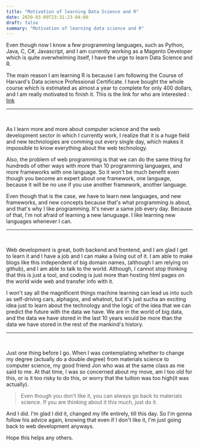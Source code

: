 ```yaml
---
title: "Motivation of learning Data Science and R"
date: 2020-03-09T23:31:23-04:00
draft: false
summary: "Motivation of learning data science and R"
---
```

<p>
Even though now I know a few programming languages, such as Python, Java, C, C#, Javascript, and I am currently working as a Magento Developer which is quite overwhelming itself, I have the urge to learn Data Science and R.
</p>
<p>The main reason I am learning R is because I am following the Course of Harvard's Data science Professional Certificate. I have bought the whole course which is estimated as almost a year to complete for only 400 dollars, and I am really motivated to finish it. This is the link for who are interested :
<a href="https://www.edx.org/professional-certificate/harvardx-data-science">link</a>
</p>
<hr>
<br>
<p>
As I learn more and more about computer science and the web development sector in which I currently work, I realize that it is a huge field and new technologies are comming out every single day, which makes it impossible to know everything about the web technology. 
</p>
<p>
Also, the problem of web programming is that we can do the same thing for hundreds of other ways with more than 10 programming languages, and more frameworks with one language. So it won't be much benefit even though you become an expert about one framework, one language, because it will be no use if you use another framework, another language.
</p>
<p>
Even though that is the case, we have to learn new languages, and new frameworks, and new concepts 
because that's what programming is about, and that's why I like programming. It's never a same job every day. Because of that, I'm not afraid of learning a new lanuguage. I like learning new languages whenever I can.
</p>
<hr>
<br>
<p>
Web development is great, both backend and frontend, and I am glad I get to learn it and I have a job and I can make a living out of it. I am able to make blogs like this independent of big domain names, (although I am relying on github), and I am able to talk to the world. Although, I cannot stop thinking that this is just a tool, and coding is just more than hosting html pages on the world wide web and transfer info with it.
</p>
<p>
I won't say all the magnificent things machine learning can lead us into such as self-driving cars, alphagos, and whatnot, but it's just sucha an exciting idea just to learn about the technology and the logic of the idea that we can predict the future with the data we have. We are in the world of big data, and the data we have stored in the last 10 years would be more than the data we have stored in the rest of the mankind's history. 
</p>
<hr>
<br>
<p>
Just one thing before I go. When I was contemplating whether to change my degree (actually do a double degree) from materials science to computer science, my good friend Jon who was at the same class as me said to me. At that time, I was so concerned about my move, am I too old for this, or is it too risky to do this, or worry that the tuition was too high(it was actually). 

> Even though you don't like it, you can always go back to materials science. If you are thinking about it this much, just do it.

And I did. I'm glad I did it, changed my life entirely, till this day.
So I'm gonna follow his advice again, knowing that even if I don't like it, I'm just going back to 
web development anyways.
</p>

<p>
Hope this helps any others.
</p>
